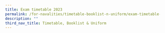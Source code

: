 ```yaml
---
title: Exam timetable 2023
permalink: /for-navalities/timetable-booklist-n-uniform/exam-timetable-2022/
description: ""
third_nav_title: Timetable, Booklist & Uniform
---
```


